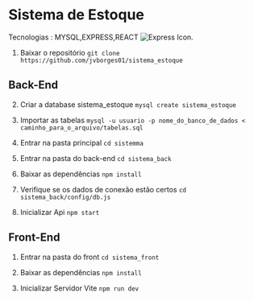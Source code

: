 # Sistema de Estoque

Tecnologias : MYSQL,EXPRESS,REACT
![Express Icon.](https://icons8.com.br/icon/kg46nzoJrmTR/express-js)

1. Baixar o repositório
`git clone https://github.com/jvborges01/sistema_estoque`

## Back-End

2. Criar a database sistema_estoque
`mysql create sistema_estoque`

3. Importar as tabelas
`mysql -u usuario -p nome_do_banco_de_dados < caminho_para_o_arquivo/tabelas.sql`

3. Entrar na pasta principal
`cd sistemma`

4. Entrar na pasta do back-end
`cd sistema_back`

5. Baixar as dependências
`npm install`

6. Verifique se os dados de conexão estão certos
`cd sistema_back/config/db.js`

7. Inicializar Api
`npm start`

## Front-End

1. Entrar na pasta do front
`cd sistema_front`

2. Baixar as dependências
`npm install`

3. Inicializar Servidor Vite
`npm run dev`



